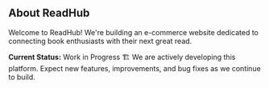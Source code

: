 ## About ReadHub

Welcome to ReadHub! We're building an e-commerce website dedicated to connecting book enthusiasts with their next great read.

**Current Status:** Work in Progress 🏗️
We are actively developing this platform. Expect new features, improvements, and bug fixes as we continue to build.
